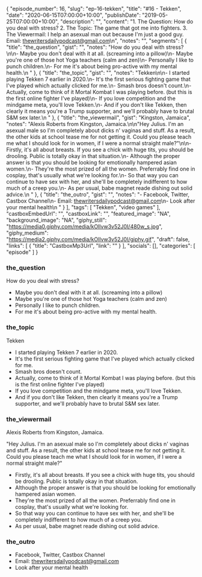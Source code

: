 {
	"episode_number": 16,
	"slug": "ep-16-tekken",
	"title": "#16 - Tekken",
	"date": "2020-06-15T07:00:00+10:00",
	"publishDate": "2019-05-25T07:00:00+10:00",
	"description": "",
	"content": "1. The Question: How do you deal with stress? 2. The Topic: The game that got me into fighters. 3. The Viewermail: I help an asexual man out because I'm just a good guy. Email: thewritersdailypodcast@gmail.com\n",
	"notes": "",
	"segments": [
		{
			"title": "the_question",
			"gist": "",
			"notes": "How do you deal with stress?\n\n- Maybe you don't deal with it at all. (screaming into a pillow)\n- Maybe you're one of those hot Yoga teachers (calm and zen)\n- Personally I like to punch children.\n- For me it's about being pro-active with my mental health.\n      "
		},
		{
			"title": "the_topic",
			"gist": "",
			"notes": "Tekken\n\n- I started playing Tekken 7 earlier in 2020.\n- It's the first serious fighting game that I've played which actually clicked for me.\n- Smash bros doesn't count.\n- Actually, come to think of it Mortal Kombat I was playing before. (but this is the first online fighter I've played)\n- If you love competition and the mindgame meta, you'll love Tekken.\n- And if you don't like Tekken, then clearly it means you're a Trump supporter, and we'll probably have to brutal S&M sex later.\n      "
		},
		{
			"title": "the_viewermail",
			"gist": "Kingston, Jamaica",
			"notes": "Alexis Roberts from Kingston, Jamaica.\n\n\"Hey Julius. I'm an asexual male so I'm completely about dicks n' vaginas and stuff. As a result, the other kids at school tease me for not getting it. Could you please teach me what I should look for in women, if I were a normal straight male?\"\n\n- Firstly, it's all about breasts. If you see a chick with huge tits, you should be drooling. Public is totally okay in that situation.\n- Although the proper answer is that you should be looking for emotionally hampered asian women.\n- They're the most prized of all the women. Preferrably find one in cosplay, that's usually what we're looking for.\n- So that way you can continue to have sex with her, and she'll be completely indifferent to how much of a creep you.\n- As per usual, babe magnet reade dishing out solid advice.\n      "
		},
		{
			"title": "the_outro",
			"gist": "",
			"notes": "- Facebook, Twitter, Castbox Channel\n- Email: thewritersdailypodcast@gmail.com\n- Look after your mental health\n      "
		}
	],
	"tags": [
		"Tekken",
		"video games"
	],
	"castboxEmbedUrl": "",
	"castboxLink": "",
	"featured_image": "NA",
	"background_image": "NA",
	"giphy_still": "https://media0.giphy.com/media/kOIlvw3v52J0I/480w_s.jpg",
	"giphy_medium": "https://media2.giphy.com/media/kOIlvw3v52J0I/giphy.gif",
	"draft": false,
	"links": [
		{
			"title": "CastboxMp3Url",
			"link": ""
		}
	],
	"socials": [],
	"categories": [
		"episode"
	]
}

### the_question

How do you deal with stress?

- Maybe you don't deal with it at all. (screaming into a pillow)
- Maybe you're one of those hot Yoga teachers (calm and zen)
- Personally I like to punch children.
- For me it's about being pro-active with my mental health.
      
### the_topic

Tekken

- I started playing Tekken 7 earlier in 2020.
- It's the first serious fighting game that I've played which actually clicked for me.
- Smash bros doesn't count.
- Actually, come to think of it Mortal Kombat I was playing before. (but this is the first online fighter I've played)
- If you love competition and the mindgame meta, you'll love Tekken.
- And if you don't like Tekken, then clearly it means you're a Trump supporter, and we'll probably have to brutal S&M sex later.
      
### the_viewermail

Alexis Roberts from Kingston, Jamaica.

"Hey Julius. I'm an asexual male so I'm completely about dicks n' vaginas and stuff. As a result, the other kids at school tease me for not getting it. Could you please teach me what I should look for in women, if I were a normal straight male?"

- Firstly, it's all about breasts. If you see a chick with huge tits, you should be drooling. Public is totally okay in that situation.
- Although the proper answer is that you should be looking for emotionally hampered asian women.
- They're the most prized of all the women. Preferrably find one in cosplay, that's usually what we're looking for.
- So that way you can continue to have sex with her, and she'll be completely indifferent to how much of a creep you.
- As per usual, babe magnet reade dishing out solid advice.
      
### the_outro

- Facebook, Twitter, Castbox Channel
- Email: thewritersdailypodcast@gmail.com
- Look after your mental health
      
